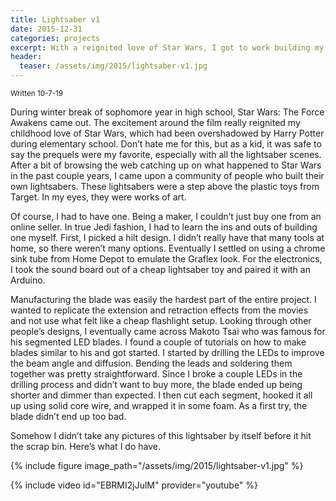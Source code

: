 ```yaml
---
title: Lightsaber v1
date: 2015-12-31
categories: projects
excerpt: With a reignited love of Star Wars, I got to work building my very own lightsaber in true Jedi fashion.
header:
  teaser: /assets/img/2015/lightsaber-v1.jpg
---
```


<sub>Written 10-7-19</sub>

During winter break of sophomore year in high school, Star Wars: The Force Awakens came out. The excitement around the film really reignited my childhood love of Star Wars, which had been overshadowed by Harry Potter during elementary school. Don’t hate me for this, but as a kid, it was safe to say the prequels were my favorite, especially with all the lightsaber scenes. After a bit of browsing the web catching up on what happened to Star Wars in the past couple years, I came upon a community of people who built their own lightsabers. These lightsabers were a step above the plastic toys from Target. In my eyes, they were works of art.

Of course, I had to have one. Being a maker, I couldn’t just buy one from an online seller. In true Jedi fashion, I had to learn the ins and outs of building one myself. First, I picked a hilt design. I didn’t really have that many tools at home, so there weren’t many options. Eventually I settled on using a chrome sink tube from Home Depot to emulate the Graflex look. For the electronics, I took the sound board out of a cheap lightsaber toy and paired it with an Arduino.

Manufacturing the blade was easily the hardest part of the entire project. I wanted to replicate the extension and retraction effects from the movies and not use what felt like a cheap flashlight setup. Looking through other people’s designs, I eventually came across Makoto Tsai who was famous for his segmented LED blades. I found a couple of tutorials on how to make blades similar to his and got started. I started by drilling the LEDs to improve the beam angle and diffusion. Bending the leads and soldering them together was pretty straightforward. Since I broke a couple LEDs in the drilling process and didn’t want to buy more, the blade ended up being shorter and dimmer than expected. I then cut each segment, hooked it all up using solid core wire, and wrapped it in some foam. As a first try, the blade didn’t end up too bad.

Somehow I didn’t take any pictures of this lightsaber by itself before it hit the scrap bin. Here’s what I do have.

{% include figure image_path="/assets/img/2015/lightsaber-v1.jpg" %}

{% include video id="EBRMI2jJulM" provider="youtube" %}
